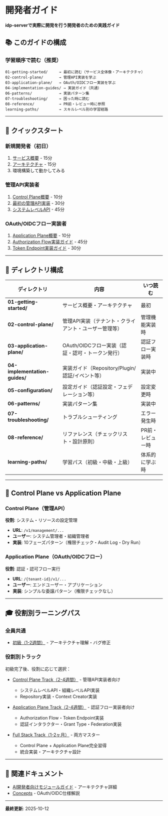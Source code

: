 # 開発者ガイド

**idp-serverで実際に開発を行う開発者のための実践ガイド**

## 📚 このガイドの構成

### 学習順序で読む（推奨）

```
01-getting-started/     → 最初に読む（サービス全体像・アーキテクチャ）
02-control-plane/       → 管理API実装を学ぶ
03-application-plane/   → OAuth/OIDCフロー実装を学ぶ
04-implementation-guides/ → 実装ガイド（共通）
06-patterns/            → 実装パターン集
07-troubleshooting/     → 困った時に読む
08-reference/           → PR前・レビュー時に参照
learning-paths/         → スキルレベル別の学習経路
```

---

## 🚀 クイックスタート

### 新規開発者（初日）

1. [サービス概要](01-getting-started/00-service-overview.md) - 15分
2. [アーキテクチャ](01-getting-started/01-architecture-overview.md) - 15分
3. 環境構築して動かしてみる

### 管理API実装者

1. [Control Plane概要](02-control-plane/01-overview.md) - 10分
2. [最初の管理API実装](02-control-plane/02-first-api.md) - 30分
3. [システムレベルAPI](02-control-plane/03-system-level-api.md) - 45分

### OAuth/OIDCフロー実装者

1. [Application Plane概要](03-application-plane/01-overview.md) - 10分
2. [Authorization Flow実装ガイド](03-application-plane/02-authorization-flow.md) - 45分
3. [Token Endpoint実装ガイド](03-application-plane/03-token-endpoint.md) - 30分

---

## 📂 ディレクトリ構成

| ディレクトリ | 内容 | いつ読む |
|------------|------|---------|
| **01-getting-started/** | サービス概要・アーキテクチャ | 最初 |
| **02-control-plane/** | 管理API実装（テナント・クライアント・ユーザー管理等） | 管理機能実装時 |
| **03-application-plane/** | OAuth/OIDCフロー実装（認証・認可・トークン発行） | 認証フロー実装時 |
| **04-implementation-guides/** | 実装ガイド（Repository/Plugin/認証/イベント等） | 実装中 |
| **05-configuration/** | 設定ガイド（認証設定・フェデレーション等） | 設定変更時 |
| **06-patterns/** | 実装パターン集 | 実装中 |
| **07-troubleshooting/** | トラブルシューティング | エラー発生時 |
| **08-reference/** | リファレンス（チェックリスト・設計原則） | PR前・レビュー時 |
| **learning-paths/** | 学習パス（初級・中級・上級） | 体系的に学ぶ時 |

---

## 🎯 Control Plane vs Application Plane

### Control Plane（管理API）

**役割**: システム・リソースの設定管理

- **URL**: `/v1/management/...`
- **ユーザー**: システム管理者・組織管理者
- **実装**: 10フェーズパターン（権限チェック・Audit Log・Dry Run）

### Application Plane（OAuth/OIDCフロー）

**役割**: 認証・認可フロー実行

- **URL**: `/{tenant-id}/v1/...`
- **ユーザー**: エンドユーザー・アプリケーション
- **実装**: シンプルな委譲パターン（権限チェックなし）

---

## 🎓 役割別ラーニングパス

### 全員共通
- [初級（1-2週間）](learning-paths/01-beginner.md) - アーキテクチャ理解・バグ修正

### 役割別トラック
初級完了後、役割に応じて選択：

- [Control Plane Track（2-4週間）](learning-paths/02-control-plane-track.md) - 管理API実装者向け
  - システムレベルAPI・組織レベルAPI実装
  - Repository実装・Context Creator実装

- [Application Plane Track（2-4週間）](learning-paths/03-application-plane-track.md) - 認証フロー実装者向け
  - Authorization Flow・Token Endpoint実装
  - 認証インタラクター・Grant Type・Federation実装

- [Full Stack Track（1-2ヶ月）](learning-paths/04-full-stack-track.md) - 両方マスター
  - Control Plane + Application Plane完全習得
  - 統合実装・アーキテクチャ設計

---

## 🔗 関連ドキュメント

- [AI開発者向けモジュールガイド](../content_10_ai_developer/ai-01-index.md) - アーキテクチャ詳細
- [Concepts](../content_03_concepts/) - OAuth/OIDC仕様解説

---

**最終更新**: 2025-10-12
